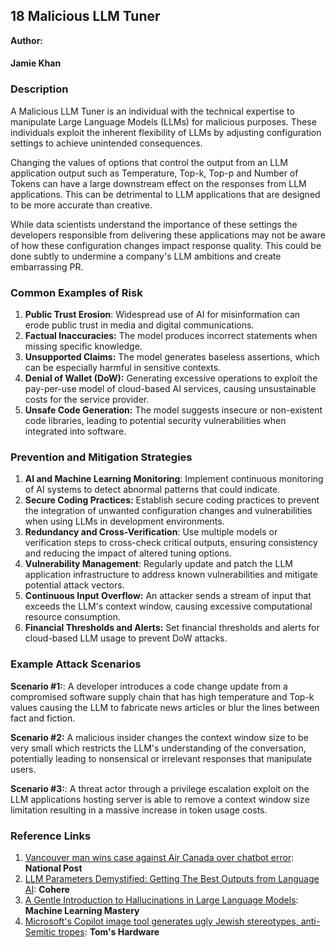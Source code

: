 ## 18 Malicious LLM Tuner

**Author:**
#### Jamie Khan

### Description

A Malicious LLM Tuner is an individual with the technical expertise to manipulate Large Language Models (LLMs) for malicious purposes.  These individuals exploit the inherent flexibility of LLMs by adjusting configuration settings to achieve unintended consequences.

Changing the values of options that control the output from an LLM application output such as Temperature, Top-k, Top-p and Number of Tokens can have a large downstream effect on the responses from LLM applications.  This can be detrimental to LLM applications that are designed to be more accurate than creative.

While data scientists understand the importance of these settings the developers responsible from delivering these applications may not be aware of how these configuration changes impact response quality.  This could be done subtly to undermine a company's LLM ambitions and create embarrassing PR.

### Common Examples of Risk

1. **Public Trust Erosion**: Widespread use of AI for misinformation can erode public trust in media and digital communications.
2. **Factual Inaccuracies:** The model produces incorrect statements when missing specific knowledge.
3. **Unsupported Claims:** The model generates baseless assertions, which can be especially harmful in sensitive contexts.
4. **Denial of Wallet (DoW):** Generating excessive operations to exploit the pay-per-use model of cloud-based AI services, causing unsustainable costs for the service provider.
5. **Unsafe Code Generation:** The model suggests insecure or non-existent code libraries, leading to potential security vulnerabilities when integrated into software.

### Prevention and Mitigation Strategies

1. **AI and Machine Learning Monitoring**: Implement continuous monitoring of AI systems to detect abnormal patterns that could indicate.
2. **Secure Coding Practices:** Establish secure coding practices to prevent the integration of unwanted configuration changes and vulnerabilities when using LLMs in development environments.
3. **Redundancy and Cross-Verification**: Use multiple models or verification steps to cross-check critical outputs, ensuring consistency and reducing the impact of altered tuning options.
4. **Vulnerability Management**: Regularly update and patch the LLM application infrastructure to address known vulnerabilities and mitigate potential attack vectors.
5. **Continuous Input Overflow:** An attacker sends a stream of input that exceeds the LLM's context window, causing excessive computational resource consumption.
6. **Financial Thresholds and Alerts:** Set financial thresholds and alerts for cloud-based LLM usage to prevent DoW attacks.


### Example Attack Scenarios

**Scenario #1:**: A developer introduces a code change update from a compromised software supply chain that has high temperature and Top-k values causing the LLM to fabricate news articles or blur the lines between fact and fiction.

**Scenario #2:** A malicious insider changes the context window size to be very small which restricts the LLM's understanding of the conversation, potentially leading to nonsensical or irrelevant responses that manipulate users. 

**Scenario #3:**: A threat actor through a privilege escalation exploit on the LLM applications hosting server is able to remove a context window size limitation resulting in a massive increase in token usage costs. 

### Reference Links

1. [Vancouver man wins case against Air Canada over chatbot error](https://nationalpost.com/news/vancouver-man-wins-case-against-air-canada-over-chatbot-error): **National Post** 
2. [LLM Parameters Demystified: Getting The Best Outputs from Language AI](https://cohere.com/blog/llm-parameters-best-outputs-language-ai): **Cohere** 
3. [A Gentle Introduction to Hallucinations in Large Language Models](https://machinelearningmastery.com/a-gentle-introduction-to-hallucinations-in-large-language-models/): **Machine Learning Mastery**
4. [Microsoft's Copilot image tool generates ugly Jewish stereotypes, anti-Semitic tropes](https://www.tomshardware.com/tech-industry/artificial-intelligence/microsofts-copilot-image-tool-generates-ugly-jewish-stereotypes): **Tom's Hardware**
